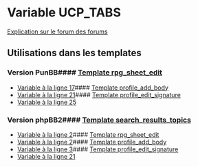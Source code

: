 # Variable UCP_TABS
[Explication sur le forum des forums](http://forum.forumactif.com/t294113-listing-des-variables#UCP_TABS)
## Utilisations dans les templates
### Version PunBB#### [Template rpg_sheet_edit](punbb/rpg_sheet_edit.md)
* [Variable à la ligne 17](../punbb/rpg_sheet_edit.tpl#L17)#### [Template profile_add_body](punbb/profile_add_body.md)
* [Variable à la ligne 21](../punbb/profile_add_body.tpl#L21)#### [Template profile_edit_signature](punbb/profile_edit_signature.md)
* [Variable à la ligne 25](../punbb/profile_edit_signature.tpl#L25)
### Version phpBB2#### [Template search_results_topics](subsilver/search_results_topics.md)
* [Variable à la ligne 2](../subsilver/search_results_topics.tpl#L2)#### [Template rpg_sheet_edit](subsilver/rpg_sheet_edit.md)
* [Variable à la ligne 2](../subsilver/rpg_sheet_edit.tpl#L2)#### [Template profile_add_body](subsilver/profile_add_body.md)
* [Variable à la ligne 3](../subsilver/profile_add_body.tpl#L3)#### [Template profile_edit_signature](subsilver/profile_edit_signature.md)
* [Variable à la ligne 21](../subsilver/profile_edit_signature.tpl#L21)